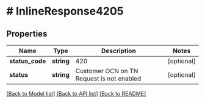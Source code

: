 # # InlineResponse4205

## Properties

Name | Type | Description | Notes
------------ | ------------- | ------------- | -------------
**status_code** | **string** | 420 | [optional]
**status** | **string** | Customer OCN on TN Request is not enabled | [optional]

[[Back to Model list]](../../README.md#models) [[Back to API list]](../../README.md#endpoints) [[Back to README]](../../README.md)

